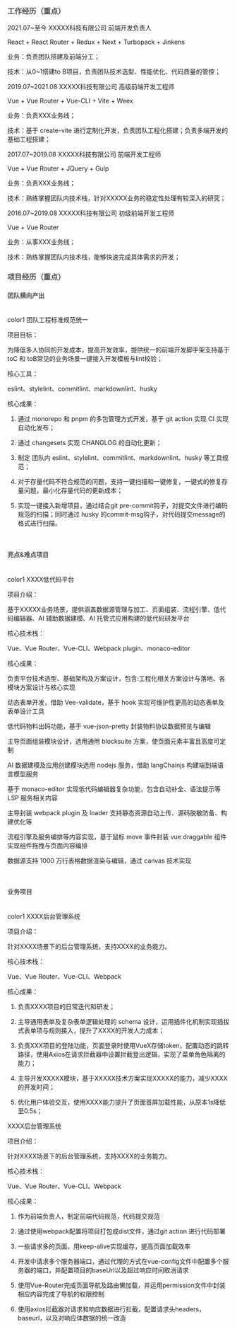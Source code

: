 ### <font style="color:rgb(79, 79, 79);">工作经历（重点）</font>
2021.07~至今          XXXXX科技有限公司      前端开发负责人

React + React Router + Redux + Next + Turbopack + Jinkens

业务：负责团队搭建及前端分工；

技术：从0~1搭建to B项目，负责团队技术选型、性能优化、代码质量的管控；

2019.07~2021.08       XXXXX科技有限公司      高级前端开发工程师

Vue + Vue Router + Vue-CLI + Vite + Weex

业务：负责XXX业务线；

技术：基于 create-vite 进行定制化开发，负责团队工程化搭建；负责多端开发的基础工程搭建；

2017.07~2019.08       XXXXX科技有限公司      前端开发工程师

Vue + Vue Router + JQuery + Gulp

业务：负责XXX业务线；

技术：熟练掌握团队内技术栈，针对XXXXX业务的稳定性处理有较深入的研究；

2016.07~2019.08       XXXXX科技有限公司      初级前端开发工程师

Vue + Vue Router

业务：从事XXX业务线；

技术：熟练掌握团队内技术栈，能够快速完成具体需求的开发；



### <font style="color:rgb(79, 79, 79);">项目经历（重点）</font>
#### <font style="color:rgb(79, 79, 79);">团队横向产出</font>
<br/>color1
团队工程标准规范统一

项目目标：

为降低多人协同的开发成本，提高开发效率，提供统一的前端开发脚手架支持基于 toC 和 toB常见的业务场景一键接入开发模板与lint校验；

 

核心工具：

eslint、stylelint、commitlint、markdownlint、husky

 

核心成果：

1. 通过 monorepo 和 pnpm 的多包管理方式开发，基于 git action 实现 CI 实现自动化发布；

2. 通过 changesets 实现 CHANGLOG 的自动化更新；

3. 制定 团队内 eslint、stylelint、commitlint、markdownlint、husky 等工具规范；

4. 对于存量代码不符合规范的问题，支持一键扫描和一键修复，一键式的修复存量问题，最小化存量代码的更新成本；

5. 实现一键接入新增项目，通过结合git pre-commit钩子，对提交文件进行编码规范的扫描；同时通过 husky 的commit-msg钩子，对代码提交message的格式进行扫描。



<br/>

#### <font style="color:rgb(79, 79, 79);">亮点&难点项目</font>
<br/>color1
XXXX低代码平台



项目介绍：

基于XXXXX业务场景，提供涵盖数据源管理与加工、页面组装、流程引擎、低代码编辑器、AI 辅助数据建模、AI 托管式应用构建的低代码研发平台

 

 核心技术栈：

Vue、Vue Router、Vue-CLI、Webpack plugin、monaco-editor

 

核心成果：

负责平台技术选型、基础架构及方案设计，包含:工程化相关方案设计与落地、各模块方案设计与核心实现

动态表单开发，借助 Vee-validate，基于 hook 实现可维护性更高的动态表单及表单设计工具

低代码物料出码功能，基于 vue-json-pretty 封装物料协议数据预览与编辑

 主导页面组装模块设计，选用通用 blocksuite 方案，使页面元素丰富且高度可定制

AI 数据建模及应用创建模块选用 nodejs 服务，借助 langChainjs 构建端到端语言模型服务

基于 monaco-editor 实现低代码编辑器复杂功能，包含自动补全、语法提示等 LSP 服务相关内容

主导封装 webpack plugin 及 loader 支持静态资源自动上传、源码脱敏防备、构建优化等 

流程引擎及服务编排等内容实现，基于鼠标 move 事件封装 vue draggable 组件实现组件拖拽与页面内容编排

数据源支持 1000 万行表格数据渲染与编辑，通过 canvas 技术实现



<br/>

#### <font style="color:rgb(79, 79, 79);">业务项目</font>
<br/>color1
XXXX后台管理系统



项目介绍：

针对XXXX场景下的后台管理系统，支持XXXX的业务能力。



核心技术栈：

Vue、Vue Router、Vue-CLI、Webpack



核心成果：

1. 负责XXXX项目的日常迭代和研发；

2. 主导通用表单及复杂表单逻辑处理的 schema 设计，运用插件化机制实现插拔式表单项与规则接入，提升了XXXX的开发人力成本；

3. 负责XXX项目的登陆功能，页面登录时使用VueX存储token，配置动态的跳转路径，使用Axios在请求拦截器中设置拦截登出逻辑，实现了菜单角色隔离的能力；

4. 主导开发XXXXX模块，基于XXXXX技术方案实现XXXXX的能力，减少XXXX的开发时间；

5. 优化用户体验交互，使用XXXX能力提升了页面首屏加载性能，从原本1s降低至0.5s；





XXXX后台管理系统



项目介绍：

针对XXXX场景下的后台管理系统，支持XXXX的业务能力。



核心技术栈：

Vue、Vue Router、Vue-CLI、Webpack



核心成果：

1. 作为前端负责人，制定前端代码规范，代码提交规范

2. 通过使用webpack配置将项目打包成dist文件，通过git action 进行代码部署

3. 一些请求多的页面，用keep-alive实现缓存，提高页面加载效率

4. 开发中请求多个服务器端口，通过代理的方式在vue-config文件中配置多个服务器的端口，并配置项目的baseUrl以及超过响应时间取消请求

5. 使用Vue-Router完成页面导航及路由懒加载，并运用permission文件中封装相应内容完成了导航的权限控制

6. 使用axios拦截器对请求和响应数据进行拦截，配置请求头headers，baseurl，以及对响应体数据的统一改造





<br/>

